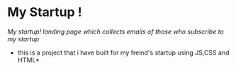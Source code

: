 # My Startup !
*My startup! landing page which collects emails of those who subscribe to my startup*
* this is a project that i have built for my freind's startup using JS,CSS and HTML*
